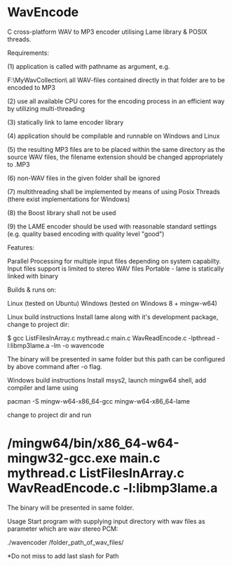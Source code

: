 # WavEncode

C cross-platform WAV to MP3 encoder utilising Lame library & POSIX threads.

Requirements:

(1) application is called with pathname as argument, e.g.

<applicationname> F:\MyWavCollection\ all WAV-files contained directly in that folder are to be encoded to MP3

(2) use all available CPU cores for the encoding process in an efficient way by utilizing multi-threading

(3) statically link to lame encoder library

(4) application should be compilable and runnable on Windows and Linux

(5) the resulting MP3 files are to be placed within the same directory as the source WAV files, the filename extension should be changed appropriately to .MP3

(6) non-WAV files in the given folder shall be ignored

(7) multithreading shall be implemented by means of using Posix Threads (there exist implementations for Windows)

(8) the Boost library shall not be used

(9) the LAME encoder should be used with reasonable standard settings (e.g. quality based encoding with quality level "good")


Features:

Parallel Processing for multiple input files depending on system capabilty.
Input files support is limited to stereo WAV files
Portable - lame is statically linked with binary

Builds & runs on:

Linux (tested on Ubuntu)
Windows (tested on Windows 8 + mingw-w64)

Linux build instructions
Install lame along with it's development package, change to project dir:

$ gcc ListFilesInArray.c mythread.c main.c WavReadEncode.c -lpthread -l:libmp3lame.a -lm -o wavencode

The binary will be presented in same folder but this path can be configured by above command after -o flag.

Windows build instructions
Install msys2, launch mingw64 shell, add compiler and lame using

pacman -S mingw-w64-x86_64-gcc mingw-w64-x86_64-lame

change to project dir and run

# /mingw64/bin/x86_64-w64-mingw32-gcc.exe main.c mythread.c ListFilesInArray.c WavReadEncode.c -l:libmp3lame.a

The binary will be presented in same folder.

Usage
Start program with supplying input directory with wav files as parameter which are wav stereo PCM:

./wavencoder /folder_path_of_wav_files/

*Do not miss to add last slash for Path
